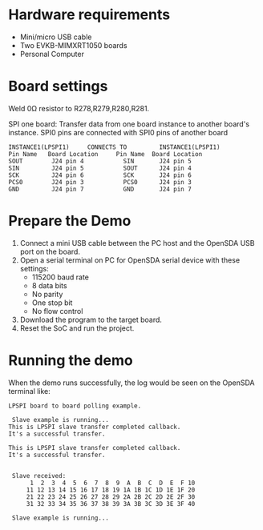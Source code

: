 Hardware requirements
=====================
- Mini/micro USB cable
- Two EVKB-MIMXRT1050 boards
- Personal Computer

Board settings
============
Weld 0Ω resistor to R278,R279,R280,R281.

SPI one board:
Transfer data from one board instance to another board's instance.
SPI0 pins are connected with SPI0 pins of another board
~~~~~~~~~~~~~~~~~~~~~~~~~~~~~~~~~~~~~~~~~~~~~~~~~~~~~~
INSTANCE1(LPSPI1)     CONNECTS TO         INSTANCE1(LPSPI1)
Pin Name   Board Location     Pin Name  Board Location
SOUT        J24 pin 4           SIN       J24 pin 5
SIN         J24 pin 5           SOUT      J24 pin 4
SCK         J24 pin 6           SCK       J24 pin 6
PCS0        J24 pin 3           PCS0      J24 pin 3 
GND         J24 pin 7           GND       J24 pin 7
~~~~~~~~~~~~~~~~~~~~~~~~~~~~~~~~~~~~~~~~~~~~~~~~~~~~~~

Prepare the Demo
===============
1.  Connect a mini USB cable between the PC host and the OpenSDA USB port on the board.
2.  Open a serial terminal on PC for OpenSDA serial device with these settings:
    - 115200 baud rate
    - 8 data bits
    - No parity
    - One stop bit
    - No flow control
3.  Download the program to the target board.
4.  Reset the SoC and run the project.

Running the demo
===============
When the demo runs successfully, the log would be seen on the OpenSDA terminal like:

~~~~~~~~~~~~~~~~~~~~~~~~~~~~~~~~~~~~~~~~~~~~~~~~~~~~~~~~~~~~~~~~~~~~~~~~~~~~~~~~~~~~
LPSPI board to board polling example.

 Slave example is running...
This is LPSPI slave transfer completed callback.
It's a successful transfer.

This is LPSPI slave transfer completed callback.
It's a successful transfer.


 Slave received:
      1  2  3  4  5  6  7  8  9  A  B  C  D  E  F 10
     11 12 13 14 15 16 17 18 19 1A 1B 1C 1D 1E 1F 20
     21 22 23 24 25 26 27 28 29 2A 2B 2C 2D 2E 2F 30
     31 32 33 34 35 36 37 38 39 3A 3B 3C 3D 3E 3F 40

 Slave example is running...
~~~~~~~~~~~~~~~~~~~~~~~~~~~~~~~~~~~~~~~~~~~~~~~~~~~~~~~~~~~~~~~~~~~~~~~~~~~~~~~~~~~~~
